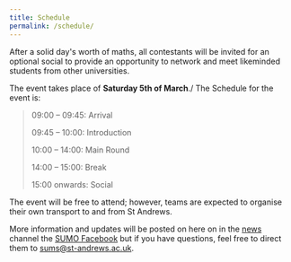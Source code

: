 ```yaml
---
title: Schedule
permalink: /schedule/
---
```


After a solid day's worth of maths, all contestants will be invited for an optional social to provide an opportunity to network and meet likeminded students from other universities. 

The event takes place of **Saturday 5th of March**./ The Schedule for the event is: 

> 09:00 – 09:45: Arrival 
> 
> 09:45 – 10:00: Introduction 
> 
> 10:00 – 14:00: Main Round 
> 
> 14:00 – 15:00: Break 
> 
> 15:00 onwards: Social 

The event will be free to attend; however, teams are expected to organise their own transport to and from St Andrews. 

More information and updates will be posted on here on in the [news](/news) channel the [SUMO Facebook](https://fb.me/e/4xUzeQ02X) but if you have questions, feel free to direct them to sums@st-andrews.ac.uk. 